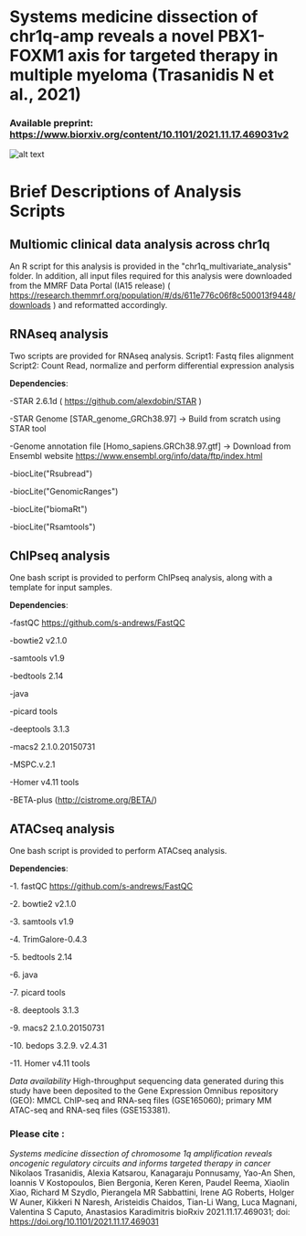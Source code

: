 # Systems medicine dissection of chr1q-amp reveals a novel PBX1-FOXM1 axis for targeted therapy in multiple myeloma (Trasanidis N et al., 2021)
### Available preprint: https://www.biorxiv.org/content/10.1101/2021.11.17.469031v2 


![alt text](https://github.com/nikostrasan/PBX1_project/blob/main/Graphical%20abstract_Blood.png)

# Brief Descriptions of Analysis Scripts
## Multiomic clinical data analysis across chr1q
An R script for this analysis is provided in the "chr1q_multivariate_analysis" folder. 
In addition, all input files required for this analysis were downloaded from the MMRF Data Portal (IA15 release)
( https://research.themmrf.org/population/#/ds/611e776c06f8c500013f9448/downloads  ) and reformatted accordingly. 


## RNAseq analysis
Two scripts are provided for RNAseq analysis. 
Script1: Fastq files alignment
Script2: Count Read, normalize and perform differential expression analysis

**Dependencies**:

-STAR 2.6.1d ( https://github.com/alexdobin/STAR )

-STAR Genome [STAR_genome_GRCh38.97] -> Build from scratch using STAR tool

-Genome annotation file [Homo_sapiens.GRCh38.97.gtf] -> Download from Ensembl website https://www.ensembl.org/info/data/ftp/index.html

-biocLite("Rsubread")

-biocLite("GenomicRanges")

-biocLite("biomaRt")

-biocLite("Rsamtools")


## ChIPseq analysis
One bash script is provided to perform ChIPseq analysis, along with a template for input samples.

**Dependencies**:

-fastQC https://github.com/s-andrews/FastQC

-bowtie2 v2.1.0

-samtools v1.9

-bedtools 2.14

-java 

-picard tools

-deeptools 3.1.3

-macs2 2.1.0.20150731

-MSPC.v.2.1

-Homer v4.11 tools  

-BETA-plus (http://cistrome.org/BETA/)


## ATACseq analysis
One bash script is provided to perform ATACseq analysis.

**Dependencies**:

-1. fastQC https://github.com/s-andrews/FastQC

-2. bowtie2 v2.1.0

-3. samtools v1.9

-4. TrimGalore-0.4.3

-5. bedtools 2.14

-6. java 

-7. picard tools

-8. deeptools 3.1.3

-9. macs2 2.1.0.20150731

-10. bedops 3.2.9. v2.4.31

-11. Homer v4.11 tools  




_Data availability_
High-throughput sequencing data generated during this study have been deposited to the Gene Expression Omnibus repository (GEO): 
MMCL ChIP-seq and RNA-seq files (GSE165060); primary MM ATAC-seq and RNA-seq files (GSE153381).


### Please cite : 
_Systems medicine dissection of chromosome 1q amplification reveals oncogenic regulatory circuits and informs targeted therapy in cancer_
Nikolaos Trasanidis, Alexia Katsarou, Kanagaraju Ponnusamy, Yao-An Shen, Ioannis V Kostopoulos, Bien Bergonia, Keren Keren, Paudel Reema, Xiaolin Xiao, Richard M Szydlo, Pierangela MR Sabbattini, Irene AG Roberts, Holger W Auner, Kikkeri N Naresh, Aristeidis Chaidos, Tian-Li Wang, Luca Magnani, Valentina S Caputo, Anastasios Karadimitris
bioRxiv 2021.11.17.469031; doi: https://doi.org/10.1101/2021.11.17.469031

